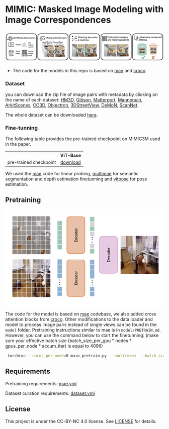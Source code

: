 # MIMIC: Masked Image Modeling with Image Correspondences

<p align="center">
  <img src="assets/mimic.png" width="700">
</p>

* The code for the models in this repo is based on [mae](https://github.com/facebookresearch/mae) and [croco](https://github.com/naver/croco).

### Dataset
 you can download the zip file of image pairs with metadata by clicking on the name of each dataset: [HM3D](https://drive.google.com/file/d/1xitNF_vKrx5lqe1eWmEPlFl63l6WxL__/view?usp=sharing), [Gibson](https://drive.google.com/file/d/198KYNLk-9MiJ_4QjbaK_fayPNDAkM_j1/view?usp=sharing), [Matterport](https://drive.google.com/file/d/1mYhuYQxOwEpKT45j1MEifq92DTZV7jOB/view?usp=sharing), [Mannequin](https://drive.google.com/file/d/160rcbEXkpLrDdu13YK6t4cbwrGm-4l3k/view?usp=sharing), [ArkitScenes](https://drive.google.com/file/d/1ifSPHKU9VQ1AeimvXfp_CsJAXqTw9BSX/view?usp=sharing), [CO3D](https://drive.google.com/file/d/1Wszh2dyYEUY2WA-EBcWdk1RIztTcx06H/view?usp=sharing), [Objectron](https://drive.google.com/file/d/1OC5k6zOfOPVD85w74qHK7OEO6QhAi7iF/view?usp=sharing), [3DStreetView](https://drive.google.com/file/d/14eH-5UY0_PCOXYXEeOGl2nekhK31Y8Yq/view?usp=sharing), [DeMoN](https://drive.google.com/file/d/1_1TujxKg22PtdJV4-tMBK08KOU_UktWi/view?usp=sharing), [ScanNet](https://drive.google.com/file/d/1G-lJ7qcGu8HuOzPO22MgaUXJeM1WCLL2/view?usp=sharing).

 The whole dataset can be downloaded [here](https://drive.google.com/drive/folders/1UBCTsAQv5_sfgx1tj8yGbZqKVUu9HIfV?usp=sharing).


 ### Fine-tunning

The following table provides the pre-trained checkpoint on MIMIC3M used in the paper.
<table><tbody>
<!-- START TABLE -->
<!-- TABLE HEADER -->
<th valign="bottom"></th>
<th valign="bottom">ViT-Base</th>

<!-- TABLE BODY -->
<tr><td align="left">pre-trained checkpoint</td>
<td align="center"><a href="https://drive.google.com/file/d/1rwaGr-8iH4munfdouNqBDQCU5PwnLpgD/view?usp=sharing">download</a></td>
</tr>
</tbody></table>

We used the [mae](https://github.com/facebookresearch/mae) code for linear probing, [multimae](https://github.com/EPFL-VILAB/MultiMAE) for semantic segmentation and depth estimation finetunning and [vitpose](https://github.com/ViTAE-Transformer/ViTPose) for pose estimation.


## Pretraining
<p align="center">
  <img src="assets/pretrain.png" width="700">
</p>


The code for the model is based on [mae](https://github.com/facebookresearch/mae) codebase, we also added cross attention blocks from [croco](https://github.com/naver/croco). Other modifications to the data loader and model to process image pairs instead of single views can be found in the `model` folder. Pretraining instructions similar to mae is in `model/PRETRAIN.md`. However, you can use the command below to start the finetunning: (make sure your effective batch size (batch_size_per_gpu * nodes * gpus_per_node * accum_iter) is equal to 4096)

```bash
 torchrun --nproc_per_node=8 main_pretrain.py  --multiview  --batch_size 128    --accum_iter 4     --model mae_vit_base_patch16     --norm_pix_loss     --mask_ratio 0.9     --epochs 200  --blr 1.5e-4  --warmup_epochs 20    --train_path_csv /path/to/csv --base_data_path /path/to/MIMIC/data/folder
 ```

## Requirements

Pretraining requirements: [mae.yml](model/mae.yml)

Dataset curation requirements: [dataset.yml](datasets/dataset.yml)

## License

This project is under the CC-BY-NC 4.0 license. See [LICENSE](LICENSE) for details.
